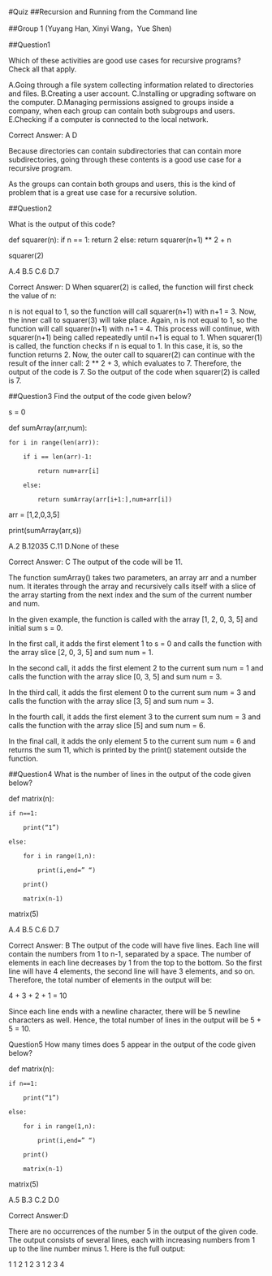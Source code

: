 #Quiz
##Recursion and Running from the Command line

##Group 1 (Yuyang Han, Xinyi Wang，Yue Shen)

##Question1

Which of these activities are good use cases for recursive programs? Check all that apply.

A.Going through a file system collecting information related to directories and files.
B.Creating a user account.
C.Installing or upgrading software on the computer.
D.Managing permissions assigned to groups inside a company, when each group can contain both subgroups and users.
E.Checking if a computer is connected to the local network.


Correct Answer: A D

Because directories can contain subdirectories that can contain more subdirectories, going through these contents is a good use case for a recursive program.

As the groups can contain both groups and users, this is the kind of problem that is a great use case for a recursive solution.


##Question2

What is the output of this code?


def squarer(n):
   if n == 1:
      return 2
   else:
      return squarer(n+1) ** 2 + n

squarer(2)

A.4
B.5
C.6
D.7

Correct Answer: D
When squarer(2) is called, the function will first check the value of n:

n is not equal to 1, so the function will call squarer(n+1) with n+1 = 3.
Now, the inner call to squarer(3) will take place. Again, n is not equal to 1, so the function will call squarer(n+1) with n+1 = 4.
This process will continue, with squarer(n+1) being called repeatedly until n+1 is equal to 1.
When squarer(1) is called, the function checks if n is equal to 1. In this case, it is, so the function returns 2.
Now, the outer call to squarer(2) can continue with the result of the inner call: 2 ** 2 + 3, which evaluates to 7.
Therefore, the output of the code is 7.
So the output of the code when squarer(2) is called is 7.


##Question3
Find the output of the code given below?

s = 0

def sumArray(arr,num):

    for i in range(len(arr)):

        if i == len(arr)-1:

            return num+arr[i]

        else:

            return sumArray(arr[i+1:],num+arr[i])

 

arr = [1,2,0,3,5]

print(sumArray(arr,s))

A.2
B.12035
C.11
D.None of these

Correct Answer: C
The output of the code will be 11.

The function sumArray() takes two parameters, an array arr and a number num. It iterates through the array and recursively calls itself with a slice of the array starting from the next index and the sum of the current number and num.

In the given example, the function is called with the array [1, 2, 0, 3, 5] and initial sum s = 0.

In the first call, it adds the first element 1 to s = 0 and calls the function with the array slice [2, 0, 3, 5] and sum num = 1.

In the second call, it adds the first element 2 to the current sum num = 1 and calls the function with the array slice [0, 3, 5] and sum num = 3.

In the third call, it adds the first element 0 to the current sum num = 3 and calls the function with the array slice [3, 5] and sum num = 3.

In the fourth call, it adds the first element 3 to the current sum num = 3 and calls the function with the array slice [5] and sum num = 6.

In the final call, it adds the only element 5 to the current sum num = 6 and returns the sum 11, which is printed by the print() statement outside the function.

##Question4
What is the number of lines in the output of the code given below?

def matrix(n):

    if n==1:

        print(“1”)

    else:

        for i in range(1,n):

            print(i,end=” “)

        print()

        matrix(n-1)

 

matrix(5)

A.4
B.5
C.6
D.7

Correct Answer: B
The output of the code will have five lines. Each line will contain the numbers from 1 to n-1, separated by a space. The number of elements in each line decreases by 1 from the top to the bottom. So the first line will have 4 elements, the second line will have 3 elements, and so on. Therefore, the total number of elements in the output will be:

4 + 3 + 2 + 1 = 10

Since each line ends with a newline character, there will be 5 newline characters as well. Hence, the total number of lines in the output will be 5 + 5 = 10.

Question5
How many times does 5 appear in the output of the code given below?
 

def matrix(n):

    if n==1:

        print(“1”)

    else:

        for i in range(1,n):

            print(i,end=” “)

        print()

        matrix(n-1)

 

matrix(5)

A.5
B.3
C.2
D.0

Correct Answer:D

There are no occurrences of the number 5 in the output of the given code. The output consists of several lines, each with increasing numbers from 1 up to the line number minus 1. Here is the full output:

1
1 2
1 2 3
1 2 3 4
